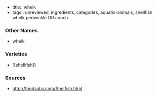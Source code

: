 - title:: whelk
- tags:: unreviewed, ingredients, categories, aquatic-animals, shellfish
whelk periwinkle OR conch

### Other Names

* whelk

### Varieties

* [[shellfish]]

### Sources
* http://foodsubs.com/Shelfish.html

